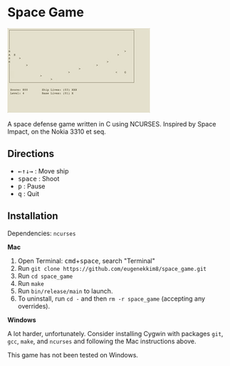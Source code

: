 # Space Game

![Game preview](assets/preview.gif)

A space defense game written in C using NCURSES. Inspired by Space Impact, on the Nokia 3310 et seq.

## Directions
* <kbd>←</kbd><kbd>↑</kbd><kbd>↓</kbd><kbd>→</kbd> : Move ship
* <kbd>space</kbd> : Shoot
* <kbd>p</kbd> : Pause
* <kbd>q</kbd> : Quit

## Installation
Dependencies: `ncurses`

**Mac**
1. Open Terminal: <kbd>cmd</kbd>+<kbd>space</kbd>, search "Terminal"
2. Run `git clone https://github.com/eugenekkim8/space_game.git`
3. Run `cd space_game`
4. Run `make`
5. Run `bin/release/main` to launch.
6. To uninstall, run `cd -` and then `rm -r space_game` (accepting any overrides).

**Windows**

A lot harder, unfortunately. Consider installing Cygwin with packages `git`, `gcc`, `make`, and `ncurses` and following the Mac instructions above.

This game has not been tested on Windows. 
